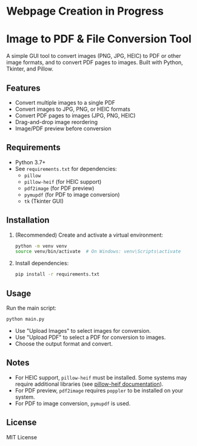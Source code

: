 # Webpage Creation in Progress


# Image to PDF & File Conversion Tool

A simple GUI tool to convert images (PNG, JPG, HEIC) to PDF or other image formats, and to convert PDF pages to images. Built with Python, Tkinter, and Pillow.

## Features

- Convert multiple images to a single PDF
- Convert images to JPG, PNG, or HEIC formats
- Convert PDF pages to images (JPG, PNG, HEIC)
- Drag-and-drop image reordering
- Image/PDF preview before conversion

## Requirements

- Python 3.7+
- See `requirements.txt` for dependencies:
  - `pillow`
  - `pillow-heif` (for HEIC support)
  - `pdf2image` (for PDF preview)
  - `pymupdf` (for PDF to image conversion)
  - `tk` (Tkinter GUI)

## Installation

1. (Recommended) Create and activate a virtual environment:
    ```sh
    python -m venv venv
    source venv/bin/activate  # On Windows: venv\Scripts\activate
    ```

2. Install dependencies:
    ```sh
    pip install -r requirements.txt
    ```

## Usage

Run the main script:
```sh
python main.py
```

- Use "Upload Images" to select images for conversion.
- Use "Upload PDF" to select a PDF for conversion to images.
- Choose the output format and convert.

## Notes

- For HEIC support, `pillow-heif` must be installed. Some systems may require additional libraries (see [pillow-heif documentation](https://github.com/strukturag/pillow-heif)).
- For PDF preview, `pdf2image` requires `poppler` to be installed on your system.
- For PDF to image conversion, `pymupdf` is used.

## License

MIT License
